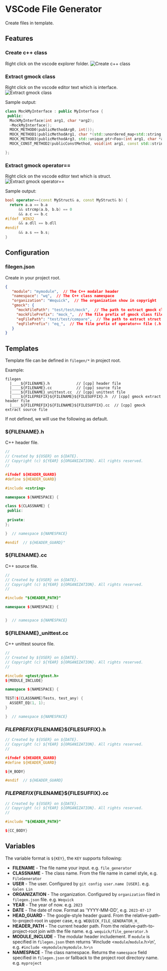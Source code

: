 # VSCode File Generator

Create files in template.

## Features

### Create c++ class
Right click on the vscode explorer folder.
![Create c++ class](icon/create-cpp-class.png)

### Extract gmock class
Right click on the vscode editor text which is interface.
![Extract gmock class](icon/extract-gmock-class.png)

Sample output:
```cpp
class MockMyInterface : public MyInterface {
 public:
  MockMyInterface(int arg1, char *arg2);
  ~MockMyInterface();
  MOCK_METHOD0(publicMethodArg0, int());
  MOCK_METHOD1(publicMethodArg1, char *(std::unordered_map<std::string, std::string> arg1));
  MOCK_METHOD3(publicMethodArg3, std::unique_ptr<Foo>(int arg1, char *arg2, std::string arg3));
  MOCK_CONST_METHOD2(publicConstMethod, void(int arg1, const std::string& arg2));

};
```

### Extract gmock operator==
Right click on the vscode editor text which is struct.
![Extract gmock operator==](icon/extract-gmock-eq.png)

Sample output:
```cpp
bool operator==(const MyStruct& a, const MyStruct& b) {
  return a.a == b.a
      && strcmp(a.b, b.b) == 0
      && a.c == b.c
#ifdef _WIN32
      && a.dll == b.dll
#endif
      && a.s == b.s;
}
```

## Configuration

### filegen.json

Create in your project root.

```json
{
   "module": "mymodule",  // The C++ modalar header
   "namespace": "wq",  // The C++ class namespace
   "organization": "Wequick",  // The organization show in copyright
   "gmock": {
     "mockFilePath": "test/test/mock",  // The path to extract gmock class
     "mockFilePrefix": "mock_",  // The file prefix of gmock class file (.h|.cc)
     "eqFilePath": "test/test/compare",  // The path to extract struct operator==
     "eqFilePrefix": "eq_",  // The file prefix of operator== file (.h|.cc)
   }
}
```

## Templates

Template file can be defined in `filegen/*` in project root.

Example:
```
filegen
  |____${FILENAME}.h            // [cpp] header file
  |____${FILENAME}.cc           // [cpp] source file
  |____${FILENAME}_unittest.cc  // [cpp] unittest file
  |____${FILEPREFIX}${FILENAME}${FILESUFFIX}.h  // [cpp] gmock extract header file
  |____${FILEPREFIX}${FILENAME}${FILESUFFIX}.cc  // [cpp] gmock extract source file
```

If not defined, we will use the following as default.

### ${FILENAME}.h

C++ header file.

```cpp
//
// Created by ${USER} on ${DATE}.
// Copyright (c) ${YEAR} ${ORGANIZATION}. All rights reserved.
//

#ifndef ${HEADER_GUARD}
#define ${HEADER_GUARD}

#include <cstring>

namespace ${NAMESPACE} {

class ${CLASSNAME} {
 public:
  
 private:
};

}  // namespace ${NAMESPACE}

#endif  // ${HEADER_GUARD}"

```

### ${FILENAME}.cc

C++ source file.

```cpp
//
// Created by ${USER} on ${DATE}.
// Copyright (c) ${YEAR} ${ORGANIZATION}. All rights reserved.
//

#include "${HEADER_PATH}"

namespace ${NAMESPACE} {


}  // namespace ${NAMESPACE}

```

### ${FILENAME}_unittest.cc

C++ unittest source file.

```cpp
//
// Created by ${USER} on ${DATE}.
// Copyright (c) ${YEAR} ${ORGANIZATION}. All rights reserved.
//

#include <gtest/gtest.h>
${MODULE_INCLUDE}

namespace ${NAMESPACE} {

TEST(${CLASSNAME}Tests, test_any) {
  ASSERT_EQ(1, 1);
}

}  // namespace ${NAMESPACE}

```

### ${FILEPREFIX}${FILENAME}${FILESUFFIX}.h

```cpp
// Created by ${USER} on ${DATE}.
// Copyright (c) ${YEAR} ${ORGANIZATION}. All rights reserved.
//

#ifndef ${HEADER_GUARD}
#define ${HEADER_GUARD}

${H_BODY}

#endif  // ${HEADER_GUARD}

```

### ${FILEPREFIX}${FILENAME}${FILESUFFIX}.cc

```cpp
// Created by ${USER} on ${DATE}.
// Copyright (c) ${YEAR} ${ORGANIZATION}. All rights reserved.
//

#include "${HEADER_PATH}"

${CC_BODY}

```

## Variables

The variable format is `${KEY}`, the `KEY` supports following:

* **FILENAME** - The file name your input. e.g. `file_generator`
* **CLASSNAME** - The class name. From the file name in camel style, e.g. `FileGenerator`
* **USER** - The user. Configured by `git config user.name [USER]`. e.g. `Galen Lin`
* **ORGANIZATION** - The organization. Configured by `organization` filed in `filegen.json` file. e.g. `Wequick`
* **YEAR** - The year of now. e.g. `2023`
* **DATE** - The date of now. Format as 'YYYY-MM-DD', e.g. `2023-07-17`
* **HEAD_GUARD** - The google-style header guard. From the relative-path-to-project-root in upper case, e.g. `WEQUICK_FILE_GENERATOR_H_`
* **HEADER_PATH** - The current header path. From the relative-path-to-project-root join with the file name. e.g. `wequick/file_generator.h`
* **MODULE_INCLUDE** - The modular header includement. If `module` is specified in `filegen.json` then returns  '#include <`module`/`module`.h>\n', e.g. `#include <mymodule/mymodule.h>\n`
* **NAMESPACE** - The class namespace. Returns the `namespace` field specified in `filegen.json` or fallback to the project root directory name. e.g. `myproject`
